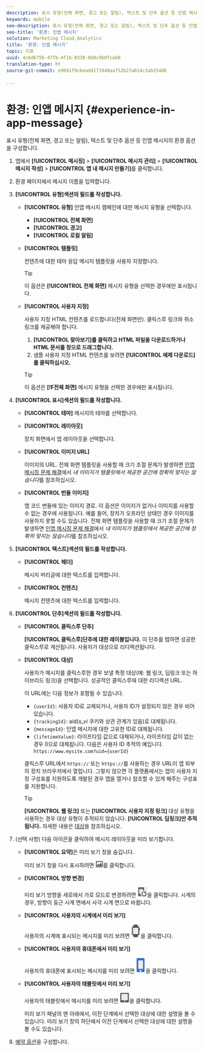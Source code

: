 ```yaml
---
description: 표시 유형(전체 화면, 경고 또는 알림), 텍스트 및 단추 옵션 등 인앱 메시지의 환경 옵션을 구성합니다.
keywords: mobile
seo-description: 표시 유형(전체 화면, 경고 또는 알림), 텍스트 및 단추 옵션 등 인앱 메시지의 환경 옵션을 구성합니다.
seo-title: '환경: 인앱 메시지'
solution: Marketing Cloud,Analytics
title: '환경: 인앱 메시지'
topic: 지표
uuid: 4c6d6756-47fb-4f1b-8338-0b0c9b0fceb0
translation-type: ht
source-git-commit: e9691f9cbeadd171948aa752b27a014c3ab254d6

---
```



# 환경: 인앱 메시지 {#experience-in-app-message}

표시 유형(전체 화면, 경고 또는 알림), 텍스트 및 단추 옵션 등 인앱 메시지의 환경 옵션을 구성합니다.

1. 앱에서 **[!UICONTROL 메시징]** &gt; **[!UICONTROL 메시지 관리]** &gt; **[!UICONTROL 메시지 작성]** &gt; **[!UICONTROL 앱 내 메시지 만들기]**&#x200B;를 클릭합니다.
1. 환경 페이지에서 메시지 이름을 입력합니다.
1. **[!UICONTROL 유형]섹션의 필드를 작성합니다.**

   * **[!UICONTROL 유형]**
인앱 메시지 캠페인에 대한 메시지 유형을 선택합니다.

      * **[!UICONTROL 전체 화면]**
      * **[!UICONTROL 경고]**
      * **[!UICONTROL 로컬 알림]**
   * **[!UICONTROL 템플릿]**

      컨텐츠에 대한 테마 응답 메시지 템플릿을 사용자 지정합니다.

      >[!TIP]
      >
      >이 옵션은 **[!UICONTROL 전체 화면]** 메시지 유형을 선택한 경우에만 표시됩니다.

   * **[!UICONTROL 사용자 지정]**

      사용자 지정 HTML 컨텐츠를 로드합니다(전체 화면만). 클릭스루 링크와 취소 링크를 제공해야 합니다.

      1. **[!UICONTROL 찾아보기]를 클릭하고 HTML 파일을 다운로드하거나 HTML 문서를 창으로 드래그합니다.**
      1. 샘플 사용자 지정 HTML 컨텐츠를 보려면 **[!UICONTROL 예제 다운로드]를 클릭하십시오.**
      >[!TIP]
      >
      >이 옵션은 **[!F전체 화면]** 메시지 유형을 선택한 경우에만 표시됩니다.



1. **[!UICONTROL 표시]섹션의 필드를 작성합니다.**

   * **[!UICONTROL 테마]**
   메시지의 테마를 선택합니다.

   * **[!UICONTROL 레이아웃]**

      장치 화면에서 앱 레이아웃을 선택합니다.

   * **[!UICONTROL 이미지 URL]**

      이미지의 URL. 전체 화면 템플릿을 사용할 때 크기 조절 문제가 발생하면 [인앱 메시징 문제 해결](/help/using/in-app-messaging/t-in-app-message/in-apps-ts.md)에서 *내 이미지가 템플릿에서 제공한 공간에 정확히 맞지는 않습니다*&#x200B;를 참조하십시오.

   * **[!UICONTROL 번들 이미지]**

      앱 코드 번들에 있는 이미지 경로. 이 옵션은 이미지가 없거나 이미지를 사용할 수 없는 경우에 사용됩니다. 예를 들어, 장치가 오프라인 상태인 경우 이미지를 사용하지 못할 수도 있습니다. 전체 화면 템플릿을 사용할 때 크기 조절 문제가 발생하면 [인앱 메시징 문제 해결](/help/using/in-app-messaging/t-in-app-message/in-apps-ts.md)에서 *내 이미지가 템플릿에서 제공한 공간에 정확히 맞지는 않습니다*&#x200B;를 참조하십시오.


1. **[!UICONTROL 텍스트]섹션의 필드를 작성합니다.**

   * **[!UICONTROL 헤더]**

      메시지 머리글에 대한 텍스트를 입력합니다.

   * **[!UICONTROL 컨텐츠]**

      메시지 컨텐츠에 대한 텍스트를 입력합니다.

1. **[!UICONTROL 단추]섹션의 필드를 작성합니다.**

   * **[!UICONTROL 클릭스루 단추]**

      **[!UICONTROL 클릭스루]단추에 대한 레이블입니다.** 이 단추를 탭하면 성공한 클릭스루로 계산됩니다. 사용자가 대상으로 리디렉션됩니다.

   * **[!UICONTROL 대상]**

      사용자가 메시지를 클릭스루한 경우 보낼 특정 대상(예: 웹 링크, 딥링크 또는 하이브리드 링크)을 선택합니다. 성공적인 클릭스루에 대한 리디렉션 URL.

      이 URL에는 다음 정보가 포함될 수 있습니다.

      * `{userId}`: 사용자 ID로 교체되거나, 사용자 ID가 설정되지 않은 경우 비어 있습니다.
      * `{trackingId}`: aid(*s_vi* 쿠키와 상관 관계가 있음)로 대체됩니다.
      * `{messageId}`: 인앱 메시지에 대한 고유한 ID로 대체됩니다.
      * `{lifetimeValue}`: 라이프타임 값으로 대체되거나, 라이프타임 값이 없는 경우 0으로 대체됩니다.
      다음은 사용자 ID 추적의 예입니다. `https://www.mysite.com?uid={userId}`

      클릭스루 URL에서 `https://` 또는 `https://`를 사용하는 경우 URL이 앱 외부의 장치 브라우저에서 열립니다. 그렇지 않으면 각 플랫폼에서는 앱이 사용자 지정 구성표를 지원하도록 개발된 경우 앱을 열거나 참조할 수 있게 해주는 구성표를 지원합니다.

      >[!TIP]
      >
      >**[!UICONTROL 웹 링크]** 또는 **[!UICONTROL 사용자 지정 링크]** 대상 유형을 사용하는 경우 대상 유형이 추적되지 않습니다. **[!UICONTROL 딥링크]만 추적됩니다.** 자세한 내용은 [대상](/help/using/acquisition-main/c-create-destinations.md)을 참조하십시오.


1. (선택 사항) 다음 아이콘을 클릭하여 메시지 레이아웃을 미리 보기합니다.

   * **[!UICONTROL 요약]**&#x200B;은 미리 보기 창을 숨깁니다.

      미리 보기 창을 다시 표시하려면 ![미리 보기](assets/icon_preview.png)를 클릭합니다.

   * **[!UICONTROL 방향 변경]**

      미리 보기 방향을 세로에서 가로 모드로 변경하려면 ![방향](assets/icon_orientation.png)을 클릭합니다. 시계의 경우, 방향이 둥근 시계 면에서 사각 시계 면으로 바뀝니다.

   * **[!UICONTROL 사용자의 시계에서 미리 보기]**

      사용자의 시계에 표시되는 메시지를 미리 보려면 ![시계 아이콘](assets/icon_watch.png)을 클릭합니다.

   * **[!UICONTROL 사용자의 휴대폰에서 미리 보기]**

      사용자의 휴대폰에 표시되는 메시지를 미리 보려면 ![전화 아이콘](assets/icon_phone.png)을 클릭합니다.

   * **[!UICONTROL 사용자의 태블릿에서 미리 보기]**

      사용자의 태블릿에서 메시지를 미리 보려면 ![태블릿 아이콘](assets/icon_tablet.png)을 클릭합니다.

      미리 보기 패널의 맨 아래에서, 이전 단계에서 선택한 대상에 대한 설명을 볼 수 있습니다. 미리 보기 창의 하단에서 이전 단계에서 선택한 대상에 대한 설명을 볼 수도 있습니다.

1. [예약 옵션](/help/using/in-app-messaging/t-in-app-message/c-schedule-in-app-message.md)을 구성합니다.
